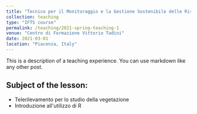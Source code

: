 ```yaml
---
title: "Tecnico per il Monitoraggio e la Gestione Sostenibile delle Risorse Idriche"
collection: teaching
type: "IFTS course"
permalink: /teaching/2021-spring-teaching-1
venue: "Centro di Formazione Vittorio Tadini"
date: 2021-03-01
location: "Piacenza, Italy"
---
```


This is a description of a teaching experience. You can use markdown like any other post.

## Subject of the lesson: 
* Telerilevamento per lo studio della vegetazione
* Introduzione all'utilizzo di R



